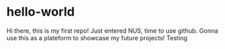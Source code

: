 # hello-world
Hi there, this is my first repo!
Just entered NUS, time to use github.
Gonna use this as a plateform to showcase my future projects!
Testing
